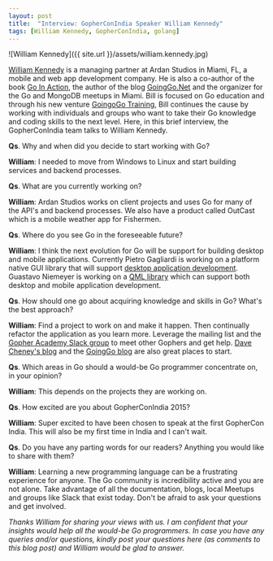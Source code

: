 ```yaml
---
layout: post
title:  "Interview: GopherConIndia Speaker William Kennedy"
tags: [William Kennedy, GopherConIndia, golang]
---
```


![William Kennedy]({{ site.url }}/assets/william.kennedy.jpg) 

[William Kennedy](https://twitter.com/goinggodotnet) is a managing partner at Ardan Studios in Miami, FL, a mobile and web app development company. He is also a co-author of the book [Go In Action](http://www.goinactionbook.com/), the author of the blog [GoingGo.Net](http://goinggo.net/) and the organizer for the Go and MongoDB meetups in Miami. Bill is focused on Go education and through his new venture [GoingoGo Training](http://www.goinggotraining.net/), Bill continues the cause by working with individuals and groups who want to take their Go knowledge and coding skills to the next level. Here, in this brief interview, the GopherConIndia team talks to William Kennedy.

__Qs__. Why and when did you decide to start working with Go?

__William__: I needed to move from Windows to Linux and start building services and backend processes.

**Qs**. What are you currently working on?

**William**: Ardan Studios works on client projects and uses Go for many of the API's and backend processes. We also have a product called OutCast which is a mobile weather app for Fishermen.

**Qs**. Where do you see Go in the foreseeable future?

**William**: I think the next evolution for Go will be support for building desktop and mobile applications. Currently Pietro Gagliardi is working on a platform native GUI library that will support [desktop application development](https://github.com/andlabs/ui). Guastavo Niemeyer is working on a [QML library](https://github.com/go-qml/qml) which can support both desktop and mobile application development.

**Qs**. How should one go about acquiring knowledge and skills in Go? What's the best approach?

**William**: Find a project to work on and make it happen. Then continually refactor the application as you learn more. Leverage the mailing list and the [Gopher Academy Slack group](https://gophers.slack.com/) to meet other Gophers and get help. [Dave Cheney's blog](http://dave.cheney.net/) and the [GoingGo blog](http://www.goinggo.net/) are also great places to start. 

**Qs**. Which areas in Go should a would-be Go programmer concentrate on, in your opinion?

**William**: This depends on the projects they are working on. 

**Qs**. How excited are you about GopherConIndia 2015?

**William**: Super excited to have been chosen to speak at the first GopherCon India. This will also be my first time in India and I can't wait.

**Qs**. Do you have any parting words for our readers? Anything you would like to share with them?

**William**: Learning a new programming language can be a frustrating experience for anyone. The Go community is incredibility active and you are not alone. Take advantage of all the documentation, blogs, local Meetups and groups like Slack that exist today. Don't be afraid to ask your questions and get involved.

_Thanks William for sharing your views with us. I am confident that your insights would help all the would-be Go programmers. In case you have any queries and/or questions, kindly post your questions here (as comments to this blog post) and William would be glad to answer._
